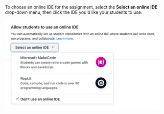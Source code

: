 To choose an online IDE for the assignment, select the **Select an online IDE** drop-down menu, then click the IDE you'd like your students to use.

<div class="procedural-image-wrapper">
  <img alt="Using the 'Select an online IDE' drop-down menu to click an online IDE for the assignment" class="procedural-image-wrapper" src="/assets/images/help/classroom/assignments-click-online-ide.png">
</div>
